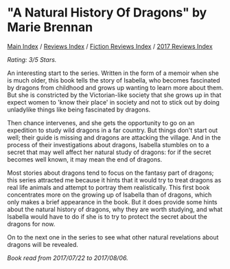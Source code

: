 # "A Natural History Of Dragons" by Marie Brennan

[Main Index](../../../README.md) / [Reviews Index](../../README.md) / [Fiction Reviews Index](../README.md) / [2017 Reviews Index](README.md)

*Rating: 3/5 Stars.*

An interesting start to the series. Written in the form of a memoir when she is much older, this book tells the story of Isabella, who becomes fascinated by dragons from childhood and grows up wanting to learn more about them. But she is constricted by the Victorian-like society that she grows up in that expect women to 'know their place' in society and not to stick out by doing unladylike things like being fascinated by dragons.

Then chance intervenes, and she gets the opportunity to go on an expedition to study wild dragons in a far country. But things don't start out well; their guide is missing and dragons are attacking the village. And in the process of their investigations about dragons, Isabella stumbles on to a secret that may well affect her natural study of dragons: for if the secret becomes well known, it may mean the end of dragons.

Most stories about dragons tend to focus on the fantasy part of dragons; this series attracted me because it hints that it would try to treat dragons as real life animals and attempt to portray them realistically. This first book concentrates more on the growing up of Isabella than of dragons, which only makes a brief appearance in the book. But it does provide some hints about the natural history of dragons, why they are worth studying, and what Isabella would have to do if she is to try to protect the secret about the dragons for now.

On to the next one in the series to see what other natural revelations about dragons will be revealed.

*Book read from 2017/07/22 to 2017/08/06.*

